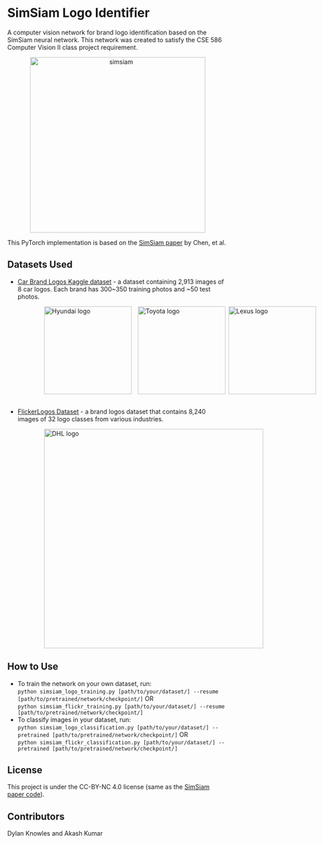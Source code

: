 # SimSiam Logo Identifier

A computer vision network for brand logo identification based on the SimSiam neural network.
This network was created to satisfy the CSE 586 Computer Vision II class project requirement.

<p align="center">
    <img width="400" alt="simsiam" src="https://user-images.githubusercontent.com/2420753/118343499-4c410100-b4de-11eb-9313-d49e65440a7e.png">
</p>

This PyTorch implementation is based on the [SimSiam paper](https://arxiv.org/abs/2011.10566) by Chen, et al.

## Datasets Used
- [Car Brand Logos Kaggle dataset](https://www.kaggle.com/datasets/volkandl/car-brand-logos?resource=download) - a dataset containing 2,913 images of 8 car logos. Each brand has 300~350 training photos and ~50 test photos.

<div style="display: flex;">
&ensp;&ensp;&ensp;&ensp;&ensp;&ensp;&ensp;&ensp;&ensp;&ensp;&ensp;&ensp;
<img src="https://upload.wikimedia.org/wikipedia/commons/thumb/4/44/Hyundai_Motor_Company_logo.svg/1920px-Hyundai_Motor_Company_logo.svg.png" alt="Hyundai logo" style="width: 200px; height: auto;">
&ensp;&ensp;
<img src="https://upload.wikimedia.org/wikipedia/commons/thumb/e/e7/Toyota.svg/1920px-Toyota.svg.png" alt="Toyota logo" style="width: 200px; height: auto;">
&ensp;
<img src="https://upload.wikimedia.org/wikipedia/commons/thumb/7/75/Lexus.svg/1920px-Lexus.svg.png" alt="Lexus logo" style="width: 200px; height: auto;">
</div>
&ensp;

- [FlickerLogos Dataset](https://www.uni-augsburg.de/en/fakultaet/fai/informatik/prof/mmc/research/datensatze/flickrlogos/) - a brand logos dataset that contains 8,240 images of 32 logo classes from various industries.
<div style="display: flex;">
&ensp;&ensp;&ensp;&ensp;&ensp;&ensp;&ensp;&ensp;&ensp;&ensp;&ensp;&ensp;
<img src="https://assets.uni-augsburg.de/media/filer_public/75/74/75741202-144e-438e-a780-536d64b3e37a/2769032620.jpg" alt="DHL logo" style="width: 500px; height: auto;">
</div>

## How to Use
- To train the network on your own dataset, run:  
`python simsiam_logo_training.py [path/to/your/dataset/] --resume [path/to/pretrained/network/checkpoint/]` OR    
`python simsiam_flickr_training.py [path/to/your/dataset/] --resume [path/to/pretrained/network/checkpoint/]`
- To classify images in your dataset, run:  
`python simsiam_logo_classification.py [path/to/your/dataset/] --pretrained [path/to/pretrained/network/checkpoint/]` OR  
`python simsiam_flickr_classification.py [path/to/your/dataset/] --pretrained [path/to/pretrained/network/checkpoint/]`

## License
This project is under the CC-BY-NC 4.0 license (same as the [SimSiam paper code](https://github.com/facebookresearch/simsiam)).

## Contributors
Dylan Knowles and Akash Kumar
